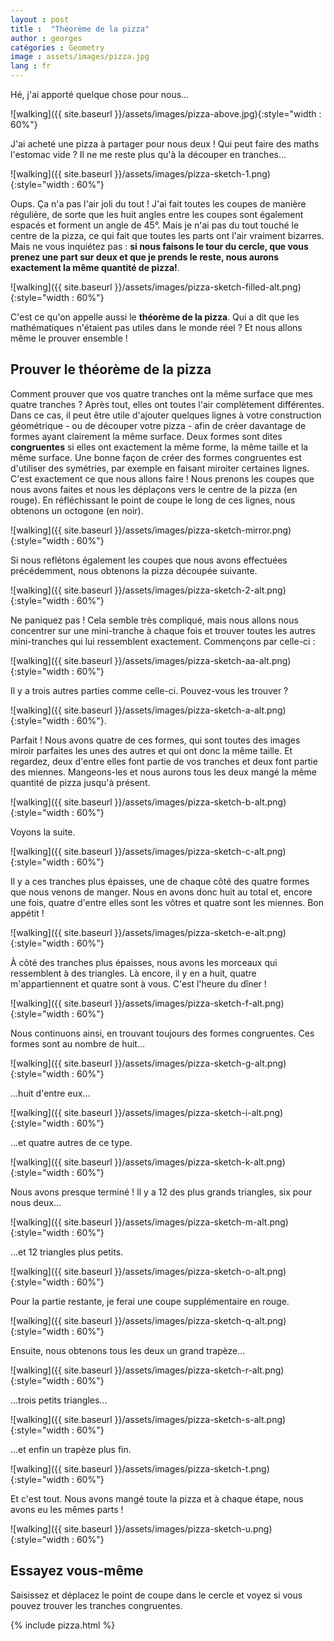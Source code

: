 ```yaml
---
layout : post
title :  "Théorème de la pizza"
author : georges
catégories : Geometry
image : assets/images/pizza.jpg
lang : fr
---
```

Hé, j'ai apporté quelque chose pour nous...

![walking]({{ site.baseurl }}/assets/images/pizza-above.jpg){:style="width : 60%"}

J'ai acheté une pizza à partager pour nous deux ! Qui peut faire des maths l'estomac vide ? Il ne me reste plus qu'à la découper en tranches...

![walking]({{ site.baseurl }}/assets/images/pizza-sketch-1.png){:style="width : 60%"}

Oups. Ça n'a pas l'air joli du tout ! J'ai fait toutes les coupes de manière régulière, de sorte que les huit angles entre les coupes sont également espacés et forment un angle de 45°. Mais je n'ai pas du tout touché le centre de la pizza, ce qui fait que toutes les parts ont l'air vraiment bizarres. Mais ne vous inquiétez pas : **si nous faisons le tour du cercle, que vous prenez une part sur deux et que je prends le reste, nous aurons exactement la même quantité de pizza!**.

![walking]({{ site.baseurl }}/assets/images/pizza-sketch-filled-alt.png){:style="width : 60%"}

C'est ce qu'on appelle aussi le **théorème de la pizza**. Qui a dit que les mathématiques n'étaient pas utiles dans le monde réel ? Et nous allons même le prouver ensemble !

## Prouver le théorème de la pizza

Comment prouver que vos quatre tranches ont la même surface que mes quatre tranches ? Après tout, elles ont toutes l'air complètement différentes. Dans ce cas, il peut être utile d'ajouter quelques lignes à votre construction géométrique - ou de découper votre pizza - afin de créer davantage de formes ayant clairement la même surface. Deux formes sont dites **congruentes** si elles ont exactement la même forme, la même taille et la même surface. Une bonne façon de créer des formes congruentes est d'utiliser des symétries, par exemple en faisant miroiter certaines lignes. C'est exactement ce que nous allons faire ! Nous prenons les coupes que nous avons faites et nous les déplaçons vers le centre de la pizza (en rouge). En réfléchissant le point de coupe le long de ces lignes, nous obtenons un octogone (en noir).

![walking]({{ site.baseurl }}/assets/images/pizza-sketch-mirror.png){:style="width : 60%"}

Si nous reflétons également les coupes que nous avons effectuées précédemment, nous obtenons la pizza découpée suivante.

![walking]({{ site.baseurl }}/assets/images/pizza-sketch-2-alt.png){:style="width : 60%"}

Ne paniquez pas ! Cela semble très compliqué, mais nous allons nous concentrer sur une mini-tranche à chaque fois et trouver toutes les autres mini-tranches qui lui ressemblent exactement. Commençons par celle-ci :

![walking]({{ site.baseurl }}/assets/images/pizza-sketch-aa-alt.png){:style="width : 60%"}

Il y a trois autres parties comme celle-ci. Pouvez-vous les trouver ?

![walking]({{ site.baseurl }}/assets/images/pizza-sketch-a-alt.png){:style="width : 60%"}.

Parfait ! Nous avons quatre de ces formes, qui sont toutes des images miroir parfaites les unes des autres et qui ont donc la même taille. Et regardez, deux d'entre elles font partie de vos tranches et deux font partie des miennes. Mangeons-les et nous aurons tous les deux mangé la même quantité de pizza jusqu'à présent.

![walking]({{ site.baseurl }}/assets/images/pizza-sketch-b-alt.png){:style="width : 60%"}

Voyons la suite.

![walking]({{ site.baseurl }}/assets/images/pizza-sketch-c-alt.png){:style="width : 60%"}

Il y a ces tranches plus épaisses, une de chaque côté des quatre formes que nous venons de manger. Nous en avons donc huit au total et, encore une fois, quatre d'entre elles sont les vôtres et quatre sont les miennes. Bon appétit !

![walking]({{ site.baseurl }}/assets/images/pizza-sketch-e-alt.png){:style="width : 60%"}

À côté des tranches plus épaisses, nous avons les morceaux qui ressemblent à des triangles. Là encore, il y en a huit, quatre m'appartiennent et quatre sont à vous. C'est l'heure du dîner !

![walking]({{ site.baseurl }}/assets/images/pizza-sketch-f-alt.png){:style="width : 60%"}

Nous continuons ainsi, en trouvant toujours des formes congruentes. Ces formes sont au nombre de huit...

![walking]({{ site.baseurl }}/assets/images/pizza-sketch-g-alt.png){:style="width : 60%"}

...huit d'entre eux...

![walking]({{ site.baseurl }}/assets/images/pizza-sketch-i-alt.png){:style="width : 60%"}

...et quatre autres de ce type.

![walking]({{ site.baseurl }}/assets/images/pizza-sketch-k-alt.png){:style="width : 60%"}

Nous avons presque terminé ! Il y a 12 des plus grands triangles, six pour nous deux...

![walking]({{ site.baseurl }}/assets/images/pizza-sketch-m-alt.png){:style="width : 60%"}

...et 12 triangles plus petits.

![walking]({{ site.baseurl }}/assets/images/pizza-sketch-o-alt.png){:style="width : 60%"}

Pour la partie restante, je ferai une coupe supplémentaire en rouge.

![walking]({{ site.baseurl }}/assets/images/pizza-sketch-q-alt.png){:style="width : 60%"}

Ensuite, nous obtenons tous les deux un grand trapèze...

![walking]({{ site.baseurl }}/assets/images/pizza-sketch-r-alt.png){:style="width : 60%"}

...trois petits triangles...

![walking]({{ site.baseurl }}/assets/images/pizza-sketch-s-alt.png){:style="width : 60%"}

...et enfin un trapèze plus fin.

![walking]({{ site.baseurl }}/assets/images/pizza-sketch-t.png){:style="width : 60%"}

Et c'est tout. Nous avons mangé toute la pizza et à chaque étape, nous avons eu les mêmes parts !

![walking]({{ site.baseurl }}/assets/images/pizza-sketch-u.png){:style="width : 60%"}

## Essayez vous-même
Saisissez et déplacez le point de coupe dans le cercle et voyez si vous pouvez trouver les tranches congruentes.

{% include pizza.html %}